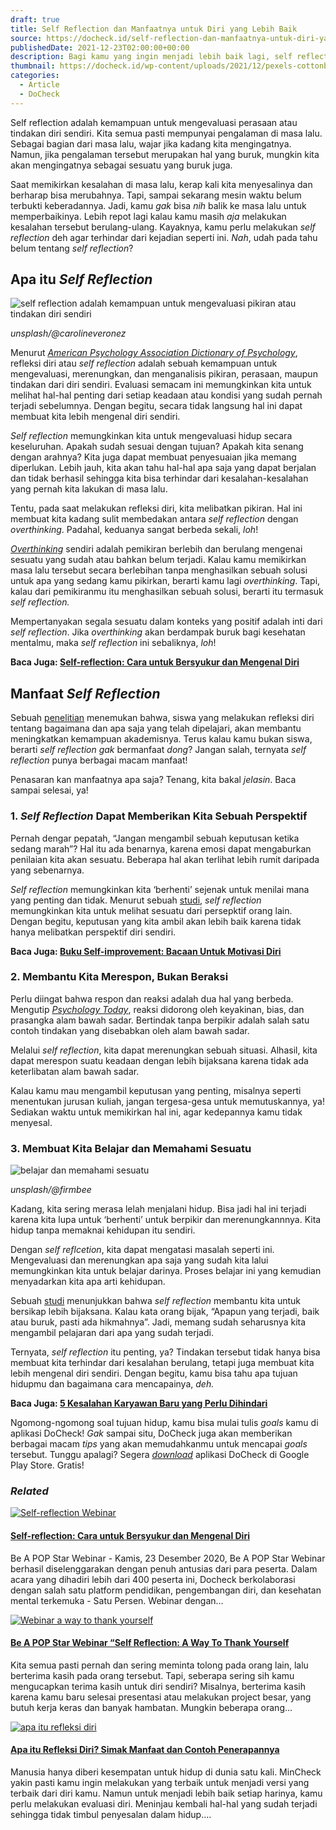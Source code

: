 ```yaml
---
draft: true
title: Self Reflection dan Manfaatnya untuk Diri yang Lebih Baik
source: https://docheck.id/self-reflection-dan-manfaatnya-untuk-diri-yang-lebih-baik/
publishedDate: 2021-12-23T02:00:00+00:00
description: Bagi kamu yang ingin menjadi lebih baik lagi, self reflection di perlukan untuk selalu melakukan evaluasi diri setiap saat. Simak artikel ini!
thumbnail: https://docheck.id/wp-content/uploads/2021/12/pexels-cottonbro-88622671-1200x800.jpg
categories:
  - Article
  - DoCheck
---
```


Self reflection adalah kemampuan untuk mengevaluasi perasaan atau tindakan diri sendiri. Kita semua pasti mempunyai pengalaman di masa lalu. Sebagai bagian dari masa lalu, wajar jika kadang kita mengingatnya. Namun, jika pengalaman tersebut merupakan hal yang buruk, mungkin kita akan mengingatnya sebagai sesuatu yang buruk juga.

Saat memikirkan kesalahan di masa lalu, kerap kali kita menyesalinya dan berharap bisa merubahnya. Tapi, sampai sekarang mesin waktu belum terbukti keberadannya. Jadi, kamu _gak_ bisa _nih_ balik ke masa lalu untuk memperbaikinya. Lebih repot lagi kalau kamu masih _aja_ melakukan kesalahan tersebut berulang-ulang. Kayaknya, kamu perlu melakukan _self reflection_ deh agar terhindar dari kejadian seperti ini. _Nah_, udah pada tahu belum tentang _self reflection_?

## Apa itu _Self Reflection_

![self reflection adalah kemampuan untuk mengevaluasi pikiran atau tindakan diri sendiri](https://docheck.id/wp-content/uploads/2022/07/bercermin-1.png)

_unsplash/@carolineveronez_

Menurut [_American Psychology Association Dictionary of Psychology_](https://dictionary.apa.org/self-reflection), refleksi diri atau _self reflection_ adalah sebuah kemampuan untuk mengevaluasi, merenungkan, dan menganalisis pikiran, perasaan, maupun tindakan dari diri sendiri. Evaluasi semacam ini memungkinkan kita untuk melihat hal-hal penting dari setiap keadaan atau kondisi yang sudah pernah terjadi sebelumnya. Dengan begitu, secara tidak langsung hal ini dapat membuat kita lebih mengenal diri sendiri.

_Self_ _reflection_ memungkinkan kita untuk mengevaluasi hidup secara keseluruhan. Apakah sudah sesuai dengan tujuan? Apakah kita senang dengan arahnya? Kita juga dapat membuat penyesuaian jika memang diperlukan. Lebih jauh, kita akan tahu hal-hal apa saja yang dapat berjalan dan tidak berhasil sehingga kita bisa terhindar dari kesalahan-kesalahan yang pernah kita lakukan di masa lalu.

Tentu, pada saat melakukan refleksi diri, kita melibatkan pikiran. Hal ini membuat kita kadang sulit membedakan antara _self_ _reflection_ dengan _overthinking_. Padahal, keduanya sangat berbeda sekali, _loh_!

_[Overthinking](https://docheck.id/overthinking-apa-dan-penyebabnya/)_ sendiri adalah pemikiran berlebih dan berulang mengenai sesuatu yang sudah atau bahkan belum terjadi. Kalau kamu memikirkan masa lalu tersebut secara berlebihan tanpa menghasilkan sebuah solusi untuk apa yang sedang kamu pikirkan, berarti kamu lagi _overthinking_. Tapi, kalau dari pemikiranmu itu menghasilkan sebuah solusi, berarti itu termasuk _self_ _reflection._

Mempertanyakan segala sesuatu dalam konteks yang positif adalah inti dari _self_ _reflection_. Jika _overthinking_ akan berdampak buruk bagi kesehatan mentalmu, maka _self reflection_ ini sebaliknya, _loh_!

**Baca Juga: [Self-reflection: Cara untuk Bersyukur dan Mengenal Diri](https://docheck.id/self-reflection-cara-untuk-bersyukur-dan-mengenal-diri/)**

## Manfaat _Self Reflection_

Sebuah [penelitian](https://link.springer.com/content/pdf/10.1007/s10459-011-9298-z.pdf) menemukan bahwa, siswa yang melakukan refleksi diri tentang bagaimana dan apa saja yang telah dipelajari, akan membantu meningkatkan kemampuan akademisnya. Terus kalau kamu bukan siswa, berarti _self_ _reflection gak_ bermanfaat _dong_? Jangan salah, ternyata _self_ _reflection_ punya berbagai macam manfaat!

Penasaran kan manfaatnya apa saja? Tenang, kita bakal _jelasin_. Baca sampai selesai, ya!

### 1\. _Self Reflection_ Dapat Memberikan Kita Sebuah Perspektif

Pernah dengar pepatah, “Jangan mengambil sebuah keputusan ketika sedang marah”? Hal itu ada benarnya, karena emosi dapat mengaburkan penilaian kita akan sesuatu. Beberapa hal akan terlihat lebih rumit daripada yang sebenarnya.

_Self_ _reflection_ memungkinkan kita ‘berhenti’ sejenak untuk menilai mana yang penting dan tidak. Menurut sebuah [studi](https://www.researchgate.net/publication/317402616_%27I_Think_You_Think%27_Understanding_the_Importance_of_Self-Reflection_to_the_Taking_of_Another_Person%27s_Perspective), _self_ _reflection_ memungkinkan kita untuk melihat sesuatu dari persepktif orang lain. Dengan begitu, keputusan yang kita ambil akan lebih baik karena tidak hanya melibatkan perspektif diri sendiri.

**Baca Juga: [Buku Self-improvement: Bacaan Untuk Motivasi Diri](https://docheck.id/buku-self-improvement-bacaan-untuk-motivasi-diri/)**

### 2\. Membantu Kita Merespon, Bukan Beraksi

Perlu diingat bahwa respon dan reaksi adalah dua hal yang berbeda. Mengutip _[Psychology Today](https://www.psychologytoday.com/us/blog/focus-forgiveness/201609/react-vs-respond)_, reaksi didorong oleh keyakinan, bias, dan prasangka alam bawah sadar. Bertindak tanpa berpikir adalah salah satu contoh tindakan yang disebabkan oleh alam bawah sadar.

Melalui _self_ _reflection_, kita dapat merenungkan sebuah situasi. Alhasil, kita dapat merespon suatu keadaan dengan lebih bijaksana karena tidak ada keterlibatan alam bawah sadar.

Kalau kamu mau mengambil keputusan yang penting, misalnya seperti menentukan jurusan kuliah, jangan tergesa-gesa untuk memutuskannya, ya! Sediakan waktu untuk memikirkan hal ini, agar kedepannya kamu tidak menyesal.

### 3\. Membuat Kita Belajar dan Memahami Sesuatu

![belajar dan memahami sesuatu](https://docheck.id/wp-content/uploads/2022/07/belajar.png)

_unsplash/@firmbee_

Kadang, kita sering merasa lelah menjalani hidup. Bisa jadi hal ini terjadi karena kita lupa untuk ‘berhenti’ untuk berpikir dan merenungkannnya. Kita hidup tanpa memaknai kehidupan itu sendiri.

Dengan _self reflcetion_, kita dapat mengatasi masalah seperti ini. Mengevaluasi dan merenungkan apa saja yang sudah kita lalui memungkinkan kita untuk belajar darinya. Proses belajar ini yang kemudian menyadarkan kita apa arti kehidupan.

Sebuah [studi](https://onlinelibrary.wiley.com/doi/abs/10.1046/j.1365-2648.2001.01908.x) menunjukkan bahwa _self reflection_ membantu kita untuk bersikap lebih bijaksana. Kalau kata orang bijak, “Apapun yang terjadi, baik atau buruk, pasti ada hikmahnya”. Jadi, memang sudah seharusnya kita mengambil pelajaran dari apa yang sudah terjadi.

Ternyata, _self reflection_ itu penting, ya? Tindakan tersebut tidak hanya bisa membuat kita terhindar dari kesalahan berulang, tetapi juga membuat kita lebih mengenal diri sendiri. Dengan begitu, kamu bisa tahu apa tujuan hidupmu dan bagaimana cara mencapainya, _deh._

**Baca Juga: [5 Kesalahan Karyawan Baru yang Perlu Dihindari](https://docheck.id/kesalahan-karyawan-baru/)**

Ngomong-ngomong soal tujuan hidup, kamu bisa mulai tulis _goals_ kamu di aplikasi DoCheck! _Gak_ sampai situ, DoCheck juga akan memberikan berbagai macam _tips_ yang akan memudahkanmu untuk mencapai _goals_ tersebut. Tunggu apalagi? Segera [_download_](https://play.google.com/store/apps/details?id=com.docheck.docheck) aplikasi DoCheck di Google Play Store. Gratis!

### _Related_

[![Self-reflection Webinar](https://i0.wp.com/docheck.id/wp-content/uploads/2021/12/Header_Artikel_Webinar_Satu_Persen.png?resize=350%2C200&ssl=1)](https://docheck.id/self-reflection-cara-untuk-bersyukur-dan-mengenal-diri/ "Self-reflection: Cara untuk Bersyukur dan Mengenal Diri")

#### [Self-reflection: Cara untuk Bersyukur dan Mengenal Diri](https://docheck.id/self-reflection-cara-untuk-bersyukur-dan-mengenal-diri/ "Self-reflection: Cara untuk Bersyukur dan Mengenal Diri")

Be A POP Star Webinar - Kamis, 23 Desember 2020, Be A POP Star Webinar berhasil diselenggarakan dengan penuh antusias dari para peserta. Dalam acara yang dihadiri lebih dari 400 peserta ini, Docheck berkolaborasi dengan salah satu platform pendidikan, pengembangan diri, dan kesehatan mental terkemuka - Satu Persen. Webinar dengan…

[![Webinar a way to thank yourself](https://i1.wp.com/docheck.id/wp-content/uploads/2021/12/Artboard_6.png?resize=350%2C200&ssl=1)](https://docheck.id/be-a-pop-star-webinar-self-reflection-a-way-to-thank-yourself/ "Be A POP Star Webinar “Self Reflection: A Way To Thank Yourself")

#### [Be A POP Star Webinar “Self Reflection: A Way To Thank Yourself](https://docheck.id/be-a-pop-star-webinar-self-reflection-a-way-to-thank-yourself/ "Be A POP Star Webinar “Self Reflection: A Way To Thank Yourself")

Kita semua pasti pernah dan sering meminta tolong pada orang lain, lalu berterima kasih pada orang tersebut. Tapi, seberapa sering sih kamu mengucapkan terima kasih untuk diri sendiri? Misalnya, berterima kasih karena kamu baru selesai presentasi atau melakukan project besar, yang butuh kerja keras dan banyak hambatan. Mungkin beberapa orang…

[![apa itu refleksi diri](https://i2.wp.com/docheck.id/wp-content/uploads/2022/12/apa-itu-refleksi-diri.jpg?resize=350%2C200&ssl=1)](https://docheck.id/apa-itu-refleksi-diri/ "Apa itu Refleksi Diri? Simak Manfaat dan Contoh Penerapannya")

#### [Apa itu Refleksi Diri? Simak Manfaat dan Contoh Penerapannya](https://docheck.id/apa-itu-refleksi-diri/ "Apa itu Refleksi Diri? Simak Manfaat dan Contoh Penerapannya")

Manusia hanya diberi kesempatan untuk hidup di dunia satu kali. MinCheck yakin pasti kamu ingin melakukan yang terbaik untuk menjadi versi yang terbaik dari diri kamu. Namun untuk menjadi lebih baik setiap harinya, kamu perlu melakukan evaluasi diri. Meninjau kembali hal-hal yang sudah terjadi sehingga tidak timbul penyesalan dalam hidup.…
